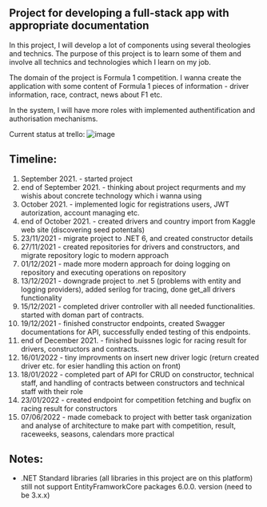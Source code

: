 

Project for developing a full-stack app with appropriate documentation
------------------------------------------------------------------------------------------------------------------------

In this project, I will develop a lot of components using several theologies and technics. The purpose of this project is to learn some of them and involve all technics and technologies which I learn on my job.

The domain of the project is Formula 1 competition. I wanna create the application with some content of Formula 1 pieces of information - driver information, race, contract, news about F1 etc.

In the system, I will have more roles with implemented authentification and authorisation mechanisms.

Current status at trello:
![image](https://user-images.githubusercontent.com/36825550/172478993-342e3fcc-d1f3-43e0-a27b-7215c4e1bdad.png)


Timeline:
------------------------------------------------------------------------------------------------------------------------
1.	September 2021. - started project 
2.	end of September 2021. - thinking about project requrments and my wishis about concrete technology which i wanna using
3.	October 2021. - implemented logic for registrations users, JWT autorization, account managing etc.
4.	end of October 2021. - created drivers and country import from Kaggle web site (discovering seed potentals)
5.	23/11/2021 - migrate project to .NET 6, and created constructor details
6.	27/11/2021 - created repositories for drivers and constructors, and migrate repository logic to modern approach
7.	01/12/2021 - made more modern approach for doing logging on repository and executing operations on repository
8.	13/12/2021 - downgrade project to .net 5 (problems with entity and logging providers), added serilog for tracing, done get_all drivers functionality
9.	15/12/2021 - completed driver controller with all needed functionalities. started with doman part of contracts.
10.	19/12/2021 - finished constructor endpoints, created Swagger documentations for API, successfully ended testing of this endpoints.
11.	end of December 2021. - finished buissnes logic for racing result for drivers, constructors and contracts.
12.	16/01/2022 - tiny improvments on insert new driver logic (return created driver etc. for esier handling this action on front)
13.	18/01/2022 - completed part of API for CRUD on constructor, technical staff, and handling of contracts between constructors and technical staff with their role
14.	23/01/2022 - created endpoint for competition fetching and bugfix on racing result for constructors
15.	07/06/2022 - made comeback to project with better task organization and analyse of architecture to make part with competition, result, raceweeks, seasons, calendars more practical


Notes:
------------------------------------------------------------------------------------------------------------------------
* .NET Standard libraries (all libraries in this project are on this platform) still not support EntityFramworkCore packages 6.0.0. version (need to be 3.x.x)
